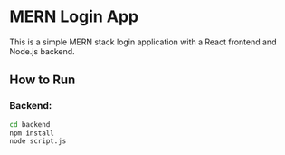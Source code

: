 # MERN Login App

This is a simple MERN stack login application with a React frontend and Node.js backend.

## How to Run

### Backend:
```bash
cd backend
npm install
node script.js
